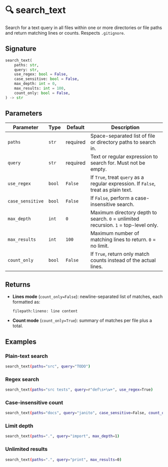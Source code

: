 # 🔍 search_text

Search for a text query in all files within one or more directories or file paths and return matching lines or counts. Respects `.gitignore`.

## Signature

```python
search_text(
    paths: str,
    query: str,
    use_regex: bool = False,
    case_sensitive: bool = False,
    max_depth: int = 0,
    max_results: int = 100,
    count_only: bool = False,
) -> str
```

## Parameters

| Parameter | Type | Default | Description |
|-----------|------|---------|-------------|
| `paths` | `str` | required | Space-separated list of file or directory paths to search in. |
| `query` | `str` | required | Text or regular expression to search for. Must not be empty. |
| `use_regex` | `bool` | `False` | If `True`, treat `query` as a regular expression. If `False`, treat as plain text. |
| `case_sensitive` | `bool` | `False` | If `False`, perform a case-insensitive search. |
| `max_depth` | `int` | `0` | Maximum directory depth to search. `0` = unlimited recursion. `1` = top-level only. |
| `max_results` | `int` | `100` | Maximum number of matching lines to return. `0` = no limit. |
| `count_only` | `bool` | `False` | If `True`, return only match counts instead of the actual lines. |

## Returns

- **Lines mode** (`count_only=False`): newline-separated list of matches, each formatted as:
  ```
  filepath:lineno: line content
  ```
- **Count mode** (`count_only=True`): summary of matches per file plus a total.

## Examples

### Plain-text search
```bash
search_text(paths="src", query="TODO")
```

### Regex search
```bash
search_text(paths="src tests", query=r"def\s+\w+", use_regex=True)
```

### Case-insensitive count
```bash
search_text(paths="docs", query="janito", case_sensitive=False, count_only=True)
```

### Limit depth
```bash
search_text(paths=".", query="import", max_depth=1)
```

### Unlimited results
```bash
search_text(paths=".", query="print", max_results=0)
```